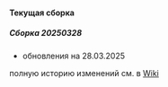 #### Текущая сборка
##### Сборка 20250328
* обновления на 28.03.2025
 
полную историю изменений см. в [Wiki](https://github.com/magos-linux/magos-linux/wiki/История)
